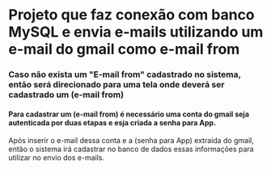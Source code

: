 # Projeto que faz conexão com banco MySQL e envia e-mails utilizando um e-mail do gmail como e-mail from


### Caso não exista um "E-mail from" cadastrado no sistema, então será direcionado para uma tela onde deverá ser cadastrado um (e-mail from)

#### Para cadastrar um (e-mail from) é necessário uma conta do gmail seja autenticada por duas etapas e esja criada a senha para App.
Após inserir o e-mail dessa conta e a (senha para App) extraída do gmail, então o sistema irá cadastrar no banco de dados essas
informações para utilizar no envio dos e-mails.
